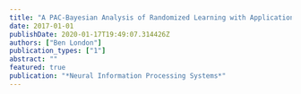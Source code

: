 ```yaml
---
title: "A PAC-Bayesian Analysis of Randomized Learning with Application to Stochastic Gradient Descent"
date: 2017-01-01
publishDate: 2020-01-17T19:49:07.314426Z
authors: ["Ben London"]
publication_types: ["1"]
abstract: ""
featured: true
publication: "*Neural Information Processing Systems*"
---
```


